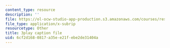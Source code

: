 ```yaml
---
content_type: resource
description: ''
file: https://ol-ocw-studio-app-production.s3.amazonaws.com/courses/res-6-006-video-demonstrations-in-lasers-and-optics-spring-2008/6cf2d1680817a35ee21febe2de31404a_aEd4FFeBV6U.srt
file_type: application/x-subrip
resourcetype: Other
title: 3play caption file
uid: 6cf2d168-0817-a35e-e21f-ebe2de31404a
---
```

